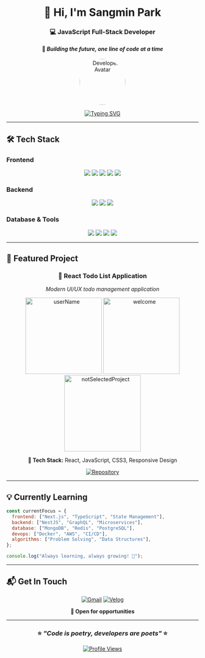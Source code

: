 <!-- Header Section with Animation -->
<div align="center">
  
# 👋 Hi, I'm **Sangmin Park**

### 💻 JavaScript Full-Stack Developer

#### 🚀 _Building the future, one line of code at a time_

<img src="https://user-images.githubusercontent.com/81800956/183647780-5ff1c3b3-6e14-4fc8-bd71-43c27d61ac99.png" height="120" alt="Developer Avatar" style="border-radius: 50%;">

[![Typing SVG](https://readme-typing-svg.herokuapp.com?font=Fira+Code&size=22&duration=3000&pause=1000&color=36BCF7FF&center=true&vCenter=true&width=600&lines=Full-Stack+JavaScript+Developer;Node.js+%26+React+Specialist;Always+Learning+New+Technologies)](https://git.io/typing-svg)

</div>

---

## 🛠️ **Tech Stack**

### **Frontend**

<p align="center">
  <img src="https://img.shields.io/badge/JavaScript-F7DF1E?style=for-the-badge&logo=javascript&logoColor=black" />
  <img src="https://img.shields.io/badge/TypeScript-3178C6?style=for-the-badge&logo=typescript&logoColor=white" />
  <img src="https://img.shields.io/badge/React-61DAFB?style=for-the-badge&logo=react&logoColor=black" />
  <img src="https://img.shields.io/badge/Next.js-000000?style=for-the-badge&logo=nextdotjs&logoColor=white" />
  <img src="https://img.shields.io/badge/TailwindCSS-38B2AC?style=for-the-badge&logo=tailwind-css&logoColor=white" />
</p>

### **Backend**

<p align="center">
  <img src="https://img.shields.io/badge/Node.js-339933?style=for-the-badge&logo=nodedotjs&logoColor=white" />
  <img src="https://img.shields.io/badge/Express.js-000000?style=for-the-badge&logo=express&logoColor=white" />
  <img src="https://img.shields.io/badge/NestJS-E0234E?style=for-the-badge&logo=nestjs&logoColor=white" />
</p>

### **Database & Tools**

<p align="center">
  <img src="https://img.shields.io/badge/MongoDB-47A248?style=for-the-badge&logo=mongodb&logoColor=white" />
  <img src="https://img.shields.io/badge/MSSQL-CC2927?style=for-the-badge&logo=microsoft-sql-server&logoColor=white" />
  <img src="https://img.shields.io/badge/Git-F05032?style=for-the-badge&logo=git&logoColor=white" />
  <img src="https://img.shields.io/badge/Docker-2496ED?style=for-the-badge&logo=docker&logoColor=white" />
</p>

---

## 🚀 **Featured Project**

<div align="center">

### 📱 **React Todo List Application**

_Modern UI/UX todo management application_

<img src="https://github.com/user-attachments/assets/2000ad33-dc30-4797-8b45-3635dd560cd4" alt="userName" width="200"/>
<img src="https://github.com/user-attachments/assets/a92b7fe7-8bac-4db6-8d08-2a974208179f" alt="welcome" width="200"/>
<img src="https://github.com/user-attachments/assets/d385f845-5621-4b95-a13a-022eaa3e1789" alt="notSelectedProject" width="200"/>

**🔧 Tech Stack:** React, JavaScript, CSS3, Responsive Design

[![Repository](https://img.shields.io/badge/View_Repository-000000?style=for-the-badge&logo=github&logoColor=white)](https://github.com/gkkary3/react-To-do-List)

</div>

---

## 💡 **Currently Learning**

```javascript
const currentFocus = {
  frontend: ["Next.js", "TypeScript", "State Management"],
  backend: ["NestJS", "GraphQL", "Microservices"],
  database: ["MongoDB", "Redis", "PostgreSQL"],
  devops: ["Docker", "AWS", "CI/CD"],
  algorithms: ["Problem Solving", "Data Structures"],
};

console.log("Always learning, always growing! 🚀");
```

---

## 📬 **Get In Touch**

<div align="center">

[![Gmail](https://img.shields.io/badge/Gmail-D14836?style=for-the-badge&logo=gmail&logoColor=white)](mailto:nambawon1@gmail.com)
[![Velog](https://img.shields.io/badge/Velog-20C997?style=for-the-badge&logo=velog&logoColor=white)](https://velog.io/@vekkary)

**💼 Open for opportunities**

</div>

---

<div align="center">

### ⭐ _"Code is poetry, developers are poets"_ ⭐

[![Profile Views](https://komarev.com/ghpvc/?username=gkkary3&style=flat-square&color=blue)](https://github.com/gkkary3)

</div>
